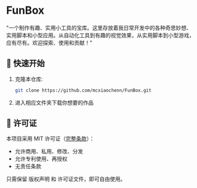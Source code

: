 # FunBox
"一个制作有趣、实用小工具的宝库。这里存放着我日常开发中的各种奇思妙想、实用脚本和小型应用。从自动化工具到有趣的视觉效果，从实用脚本到小型游戏，应有尽有。欢迎探索、使用和贡献！"



## 🚀 快速开始

1. 克隆本仓库:
   ```bash
   git clone https://github.com/mcxiaochenn/FunBox.git
   ```

2. 进入相应文件夹下载你想要的作品



## 📜 许可证
本项目采用 MIT 许可证（[完整条款]((LICENSE))）：
- 允许商用、私用、修改、分发
- 允许专利使用、再授权
- 无责任条款

只需保留 版权声明 和 许可证文件，即可自由使用。

